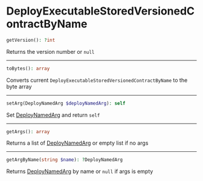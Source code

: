 # DeployExecutableStoredVersionedContractByName

```php
getVersion(): ?int
```
Returns the version number or `null`

---
```php
toBytes(): array
```
Converts current `DeployExecutableStoredVersionedContractByName` to the byte array

---
```php
setArg(DeployNamedArg $deployNamedArg): self
```
Set [DeployNamedArg](DeployNamedArg.md) and return `self`

---
```php
getArgs(): array
```
Returns a list of [DeployNamedArg](DeployNamedArg.md) or empty list if no args

---
```php
getArgByName(string $name): ?DeployNamedArg
```
Returns [DeployNamedArg](DeployNamedArg.md) by name or `null` if args is empty
